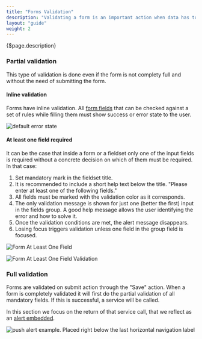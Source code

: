 ```yaml
---
title: "Forms Validation"
description: "Validating a form is an important action when data has to be submitted. This section will allow you understand how genereal validation must be displayed and how special group fields must behave towards a correct validation."
layout: "guide"
weight: 2
---
```


<div class="page-description">{$page.description}</div>

### Partial validation

This type of validation is done even if the form is not complety full and without the need of submitting the form.

#### Inline validation

Forms have inline validation. All [form fields](./text_input.hmtl) that can be checked against a set of rules while filling them must show success or error state to the user.

![default error state](../../../images/Input+HelpText+Error.png)

#### At least one field required

It can be the case that inside a form or a fieldset only one of the input fields is required without a concrete decision on which of them must be required. In that case:

1. Set mandatory mark in the fieldset title.
2. It is recommended to include a short help text below the title. "Please enter at least one of the following fields."
3. All fields must be marked with the validation color as it corresponds.
4. The only validation message is shown for just one (better the first) input in the fields group. A good help message allows the user identifying the error and how to solve it.
5. Once the validation conditions are met, the alert message disappears.
6. Losing focus triggers validation unless one field in the group field is focused.

![Form At Least One Field](../../../images/FormAtLeastOneField.png)

![Form At Least One Field Validation](../../../images/FormAtLeastOneFieldValidation.png)

### Full validation

Forms are validated on submit action through the "Save" action. When a form is completely validated it will first do the partial validation of all mandatory fields. If this is successful, a service will be called.

In this section we focus on the return of that service call, that we reflect as an [alert embedded](../alerts.html).

![push alert example. Placed right below the last horizontal navigation label](../../../images/AlertEmbeddedExample.jpg)
